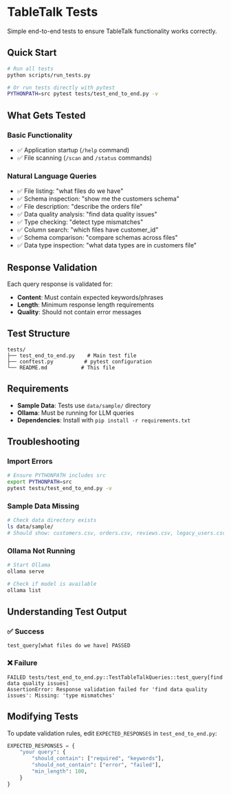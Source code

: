 # TableTalk Tests

Simple end-to-end tests to ensure TableTalk functionality works correctly.

## Quick Start

```bash
# Run all tests
python scripts/run_tests.py

# Or run tests directly with pytest
PYTHONPATH=src pytest tests/test_end_to_end.py -v
```

## What Gets Tested

### Basic Functionality
- ✅ Application startup (`/help` command)
- ✅ File scanning (`/scan` and `/status` commands)

### Natural Language Queries
- ✅ File listing: "what files do we have"
- ✅ Schema inspection: "show me the customers schema"
- ✅ File description: "describe the orders file"
- ✅ Data quality analysis: "find data quality issues"
- ✅ Type checking: "detect type mismatches"
- ✅ Column search: "which files have customer_id"
- ✅ Schema comparison: "compare schemas across files"
- ✅ Data type inspection: "what data types are in customers file"

## Response Validation

Each query response is validated for:
- **Content**: Must contain expected keywords/phrases
- **Length**: Minimum response length requirements
- **Quality**: Should not contain error messages

## Test Structure

```
tests/
├── test_end_to_end.py    # Main test file
├── conftest.py          # pytest configuration  
└── README.md           # This file
```

## Requirements

- **Sample Data**: Tests use `data/sample/` directory
- **Ollama**: Must be running for LLM queries
- **Dependencies**: Install with `pip install -r requirements.txt`

## Troubleshooting

### Import Errors
```bash
# Ensure PYTHONPATH includes src
export PYTHONPATH=src
pytest tests/test_end_to_end.py -v
```

### Sample Data Missing
```bash
# Check data directory exists
ls data/sample/
# Should show: customers.csv, orders.csv, reviews.csv, legacy_users.csv
```

### Ollama Not Running
```bash
# Start Ollama
ollama serve

# Check if model is available
ollama list
```

## Understanding Test Output

### ✅ Success
```
test_query[what files do we have] PASSED
```

### ❌ Failure
```
FAILED tests/test_end_to_end.py::TestTableTalkQueries::test_query[find data quality issues] 
AssertionError: Response validation failed for 'find data quality issues': Missing: 'type mismatches'
```

## Modifying Tests

To update validation rules, edit `EXPECTED_RESPONSES` in `test_end_to_end.py`:

```python
EXPECTED_RESPONSES = {
    "your query": {
        "should_contain": ["required", "keywords"],
        "should_not_contain": ["error", "failed"], 
        "min_length": 100,
    }
}
```

